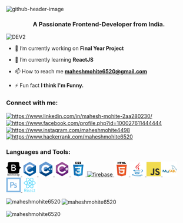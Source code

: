 ![github-header-image](https://github.com/MaheshMohite6520/MaheshMohite6520/assets/126685009/6e0417ab-0a29-4d45-8893-21feed8155e4)

<h3 align="center">A Passionate Frontend-Developer from India.</h3>

![DEV2](https://github.com/MaheshMohite6520/MaheshMohite6520/assets/126685009/ef70834f-9409-4a6c-a1f4-ca16ad32e222)

- 🔭 I’m currently working on **Final Year Project**

- 🌱 I’m currently learning **ReactJS**

- 📫 How to reach me **maheshmohite6520@gmail.com**

- ⚡ Fun fact **I think I'm Funny.**

<h3 align="left">Connect with me:</h3>
<p align="left">
<a href="https://linkedin.com/in/https://www.linkedin.com/in/mahesh-mohite-2aa280230/" target="blank"><img align="center" src="https://raw.githubusercontent.com/rahuldkjain/github-profile-readme-generator/master/src/images/icons/Social/linked-in-alt.svg" alt="https://www.linkedin.com/in/mahesh-mohite-2aa280230/" height="30" width="40" /></a>
<a href="https://fb.com/https://www.facebook.com/profile.php?id=100027611444444" target="blank"><img align="center" src="https://raw.githubusercontent.com/rahuldkjain/github-profile-readme-generator/master/src/images/icons/Social/facebook.svg" alt="https://www.facebook.com/profile.php?id=100027611444444" height="30" width="40" /></a>
<a href="https://instagram.com/https://www.instagram.com/maheshmohite4498" target="blank"><img align="center" src="https://raw.githubusercontent.com/rahuldkjain/github-profile-readme-generator/master/src/images/icons/Social/instagram.svg" alt="https://www.instagram.com/maheshmohite4498" height="30" width="40" /></a>
<a href="https://www.hackerrank.com/https://www.hackerrank.com/maheshmohite6520" target="blank"><img align="center" src="https://raw.githubusercontent.com/rahuldkjain/github-profile-readme-generator/master/src/images/icons/Social/hackerrank.svg" alt="https://www.hackerrank.com/maheshmohite6520" height="30" width="40" /></a>
</p>

<h3 align="left">Languages and Tools:</h3>
<p align="left"> <a href="https://getbootstrap.com" target="_blank" rel="noreferrer"> <img src="https://raw.githubusercontent.com/devicons/devicon/master/icons/bootstrap/bootstrap-plain-wordmark.svg" alt="bootstrap" width="40" height="40"/> </a> <a href="https://www.cprogramming.com/" target="_blank" rel="noreferrer"> <img src="https://raw.githubusercontent.com/devicons/devicon/master/icons/c/c-original.svg" alt="c" width="40" height="40"/> </a> <a href="https://www.w3schools.com/cpp/" target="_blank" rel="noreferrer"> <img src="https://raw.githubusercontent.com/devicons/devicon/master/icons/cplusplus/cplusplus-original.svg" alt="cplusplus" width="40" height="40"/> </a> <a href="https://www.w3schools.com/cs/" target="_blank" rel="noreferrer"> <img src="https://raw.githubusercontent.com/devicons/devicon/master/icons/csharp/csharp-original.svg" alt="csharp" width="40" height="40"/> </a> <a href="https://www.w3schools.com/css/" target="_blank" rel="noreferrer"> <img src="https://raw.githubusercontent.com/devicons/devicon/master/icons/css3/css3-original-wordmark.svg" alt="css3" width="40" height="40"/> <a href="https://firebase.google.com/" target="_blank" rel="noreferrer"> <img src="https://www.vectorlogo.zone/logos/firebase/firebase-icon.svg" alt="firebase" width="40" height="40"/> <a href="https://www.w3.org/html/" target="_blank" rel="noreferrer"> <img src="https://raw.githubusercontent.com/devicons/devicon/master/icons/html5/html5-original-wordmark.svg" alt="html5" width="40" height="40"/> </a> <a href="https://www.java.com" target="_blank" rel="noreferrer"> <img src="https://raw.githubusercontent.com/devicons/devicon/master/icons/java/java-original.svg" alt="java" width="40" height="40"/> </a> <a href="https://developer.mozilla.org/en-US/docs/Web/JavaScript" target="_blank" rel="noreferrer"> <img src="https://raw.githubusercontent.com/devicons/devicon/master/icons/javascript/javascript-original.svg" alt="javascript" width="40" height="40"/> </a> <a href="https://www.mysql.com/" target="_blank" rel="noreferrer"> <img src="https://raw.githubusercontent.com/devicons/devicon/master/icons/mysql/mysql-original-wordmark.svg" alt="mysql" width="40" height="40"/> </a> <a href="https://www.photoshop.com/en" target="_blank" rel="noreferrer"> <img src="https://raw.githubusercontent.com/devicons/devicon/master/icons/photoshop/photoshop-line.svg" alt="photoshop" width="40" height="40"/> </a> <a href="https://reactjs.org/" target="_blank" rel="noreferrer"> <img src="https://raw.githubusercontent.com/devicons/devicon/master/icons/react/react-original-wordmark.svg" alt="react" width="40" height="40"/> </a> </p>

<p><img align="left" src="https://github-readme-stats.vercel.app/api/top-langs?username=maheshmohite6520&show_icons=true&locale=en&layout=compact" alt="maheshmohite6520" /></p>

<p>&nbsp;<img align="center" src="https://github-readme-stats.vercel.app/api?username=maheshmohite6520&show_icons=true&locale=en" alt="maheshmohite6520" /></p>

<p><img align="center" src="https://github-readme-streak-stats.herokuapp.com/?user=maheshmohite6520&" alt="maheshmohite6520" /></p>

